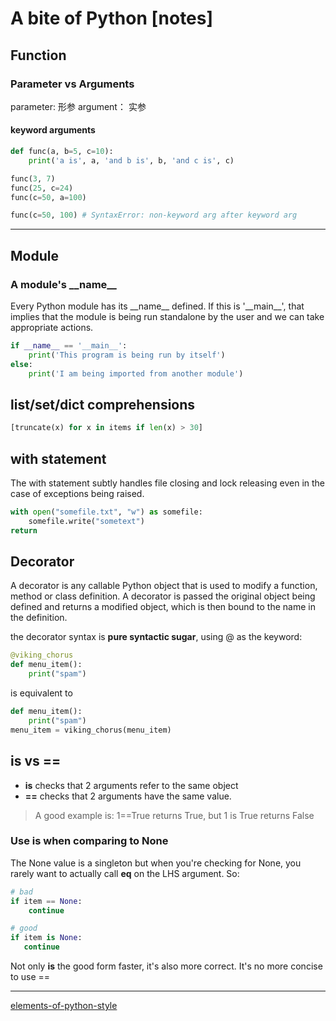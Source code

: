 # A bite of Python [notes]

## Function

### Parameter vs Arguments

parameter: 形参
argument： 实参

#### keyword arguments

```python
def func(a, b=5, c=10):
    print('a is', a, 'and b is', b, 'and c is', c)

func(3, 7)
func(25, c=24)
func(c=50, a=100)

func(c=50, 100) # SyntaxError: non-keyword arg after keyword arg
```

---

## Module

### A module's \_\_name\_\_

Every Python module has its \_\_name\_\_ defined. If this is '\_\_main\_\_', that implies that the module is being run standalone by the user and we can take appropriate actions.

```python
if __name__ == '__main__':
    print('This program is being run by itself')
else:
    print('I am being imported from another module')
```

## list/set/dict comprehensions

```python
[truncate(x) for x in items if len(x) > 30]
```

## with statement

The with statement subtly handles file closing and lock releasing even in the case of exceptions being raised.

```python
with open("somefile.txt", "w") as somefile:
	somefile.write("sometext")
return
```

## Decorator

A decorator is any callable Python object that is used to modify a function, method or class definition. A decorator is passed the original object being defined and returns a modified object, which is then bound to the name in the definition.

the decorator syntax is **pure syntactic sugar**, using @ as the keyword:

```python
@viking_chorus
def menu_item():
    print("spam")
```

is equivalent to

```python
def menu_item():
    print("spam")
menu_item = viking_chorus(menu_item)
```

## is vs ==

* **is** checks that 2 arguments refer to the same object
* **==** checks that 2 arguments have the same value.

> A good example is: 1==True returns True, but 1 is True returns False

### Use is when comparing to None

The None value is a singleton but when you're checking for None, you rarely want to actually call __eq__ on the LHS argument. So:

```python
# bad
if item == None:
    continue

# good
if item is None:
   continue

```

Not only **is** the good form faster, it's also more correct. It's no more concise to use ==

---

[elements-of-python-style](https://github.com/amontalenti/elements-of-python-style/blob/master/README.md)